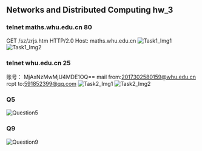 ## Networks and Distributed Computing hw_3

### telnet maths.whu.edu.cn 80
GET /sz/zrjs.htm HTTP/2.0
Host: maths.whu.edu.cn
   ![Task1_Img1](https://s1.ax1x.com/2020/03/13/8Ks8w8.png)
   ![Task1_Img2](https://s1.ax1x.com/2020/03/13/8KsLpd.png)

### telnet whu.edu.cn 25
账号： MjAxNzMwMjU4MDE1OQ==
mail from:<2017302580159@whu.edu.cn>
rcpt to:<591852399@qq.com>
   ![Task2_Img1](https://s1.ax1x.com/2020/03/13/8Ky9AS.png)
   ![Task2_Img2](https://s1.ax1x.com/2020/03/13/8Kym7T.png)
### Q5

   ![Question5](https://s1.ax1x.com/2020/03/13/8Ky6DP.jpg)

### Q9

   ![Question9](https://s1.ax1x.com/2020/03/13/8KyRUS.jpg)

